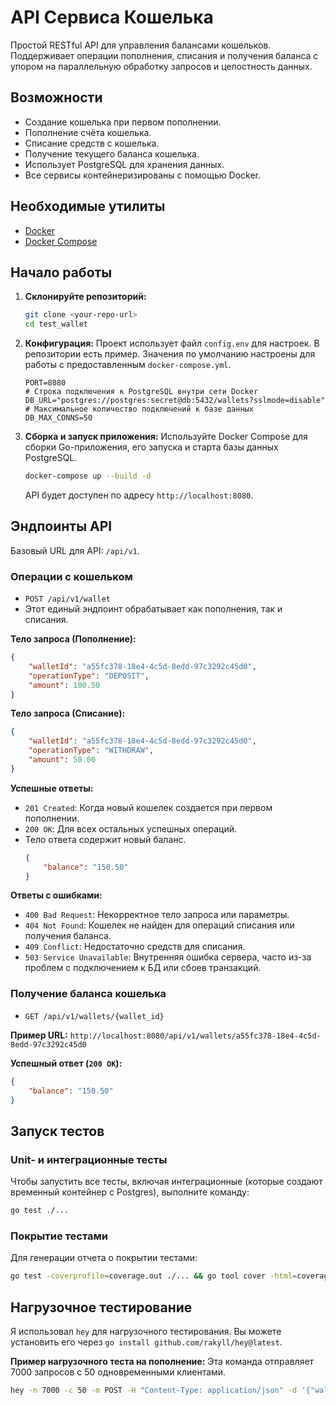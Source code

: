 # API Сервиса Кошелька

Простой RESTful API для управления балансами кошельков. Поддерживает операции пополнения, списания и получения баланса с упором на параллельную обработку запросов и целостность данных.

## Возможности
- Создание кошелька при первом пополнении.
- Пополнение счёта кошелька.
- Списание средств с кошелька.
- Получение текущего баланса кошелька.
- Использует PostgreSQL для хранения данных.
- Все сервисы контейнеризированы с помощью Docker.

## Необходимые утилиты
- [Docker](https://www.docker.com/get-started)
- [Docker Compose](https://docs.docker.com/compose/install/)

## Начало работы

1.  **Склонируйте репозиторий:**
    ```bash
    git clone <your-repo-url>
    cd test_wallet
    ```

2.  **Конфигурация:**
    Проект использует файл `config.env` для настроек. В репозитории есть пример. Значения по умолчанию настроены для работы с предоставленным `docker-compose.yml`.

    ```env
    PORT=8080
    # Строка подключения к PostgreSQL внутри сети Docker
    DB_URL="postgres://postgres:secret@db:5432/wallets?sslmode=disable"
    # Максимальное количество подключений к базе данных
    DB_MAX_CONNS=50
    ```

3.  **Сборка и запуск приложения:**
    Используйте Docker Compose для сборки Go-приложения, его запуска и старта базы данных PostgreSQL.
    ```bash
    docker-compose up --build -d
    ```
    API будет доступен по адресу `http://localhost:8080`.

## Эндпоинты API

Базовый URL для API: `/api/v1`.

### Операции с кошельком
- `POST /api/v1/wallet`
- Этот единый эндпоинт обрабатывает как пополнения, так и списания.

**Тело запроса (Пополнение):**
```json
{
    "walletId": "a55fc378-18e4-4c5d-8edd-97c3292c45d0",
    "operationType": "DEPOSIT",
    "amount": 100.50
}
```

**Тело запроса (Списание):**
```json
{
    "walletId": "a55fc378-18e4-4c5d-8edd-97c3292c45d0",
    "operationType": "WITHDRAW",
    "amount": 50.00
}
```

**Успешные ответы:**
- `201 Created`: Когда новый кошелек создается при первом пополнении.
- `200 OK`: Для всех остальных успешных операций.
- Тело ответа содержит новый баланс.
  ```json
  {
      "balance": "150.50"
  }
  ```

**Ответы с ошибками:**
- `400 Bad Request`: Некорректное тело запроса или параметры.
- `404 Not Found`: Кошелек не найден для операций списания или получения баланса.
- `409 Conflict`: Недостаточно средств для списания.
- `503 Service Unavailable`: Внутренняя ошибка сервера, часто из-за проблем с подключением к БД или сбоев транзакций.

### Получение баланса кошелька
- `GET /api/v1/wallets/{wallet_id}`

**Пример URL:**
`http://localhost:8080/api/v1/wallets/a55fc378-18e4-4c5d-8edd-97c3292c45d0`

**Успешный ответ (`200 OK`):**
```json
{
    "balance": "150.50"
}
```

## Запуск тестов

### Unit- и интеграционные тесты
Чтобы запустить все тесты, включая интеграционные (которые создают временный контейнер с Postgres), выполните команду:
```bash
go test ./...
```

### Покрытие тестами
Для генерации отчета о покрытии тестами:
```bash
go test -coverprofile=coverage.out ./... && go tool cover -html=coverage.out
```

## Нагрузочное тестирование
Я использовал `hey` для нагрузочного тестирования. Вы можете установить его через `go install github.com/rakyll/hey@latest`.

**Пример нагрузочного теста на пополнение:**
Эта команда отправляет 7000 запросов с 50 одновременными клиентами.
```bash
hey -n 7000 -c 50 -m POST -H "Content-Type: application/json" -d '{"walletId":"a55fc378-18e4-4c5d-8edd-97c3292c45d0","operationType":"DEPOSIT","amount":1}' http://localhost:8080/api/v1/wallet
``` 
